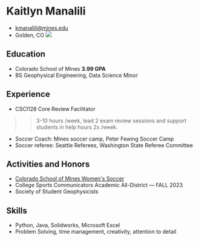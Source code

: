 # Kaitlyn Manalili
- kmanalili@mines.edu
- Golden, CO
![](Users/kam98/Downloads/kaitlynimage.jpg)
## Education
- Colorado School of Mines **3.99 GPA**
- BS Geophysical Engineering, Data Science Minor
## Experience
- CSCI128 Core Review Facilitator
>> 3-10 hours /week, lead 2 exam review sessions and support students in help hours 2x /week.
- Soccer Coach: Mines soccer camp, Peter Fewing Soccer Camp
- Soccer referee: Seattle Referees, Washington State Referee Committee
## Activities and Honors
- [Colorado School of Mines Women's Soccer](https://minesathletics.com/sports/womens-soccer)
- College Sports Communicators Academic All-District — FALL 2023
- Society of Student Geophysicists
## Skills
- Python, Java, Solidworks, Microsoft Excel
- Problem Solving, time management, creativity, attention to detail
